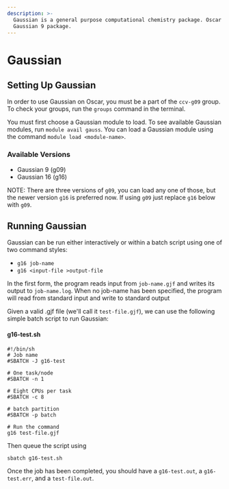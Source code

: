 ```yaml
---
description: >-
  Gaussian is a general purpose computational chemistry package. Oscar uses the
  Gaussian 9 package.
---
```


# Gaussian

## Setting Up Gaussian

In order to use Gaussian on Oscar, you must be a part of the `ccv-g09` group. To check your groups, run the `groups` command in the terminal.

You must first choose a Gaussian module to load. To see available Gaussian modules, run `module avail gauss`. You can load a Gaussian module using the command `module load <module-name>`.&#x20;

### Available Versions

* Gaussian 9 (g09)
* Gaussian 16 (g16)

NOTE: There are three versions of `g09`, you can load any one of those, but the newer version `g16` is preferred now. If using `g09` just replace `g16` below with `g09`.

## Running Gaussian

Gaussian can be run either interactively or within a batch script using one of two command styles:

* `g16 job-name`
* `g16 <input-file >output-file`

In the first form, the program reads input from `job-name.gjf` and writes its output to `job-name.log`. When no job-name has been specified, the program will read from standard input and write to standard output

Given a valid .gjf file (we'll call it `test-file.gjf`), we can use the following simple batch script to run Gaussian:

#### g16-test.sh

```
#!/bin/sh
# Job name
#SBATCH -J g16-test

# One task/node
#SBATCH -n 1

# Eight CPUs per task
#SBATCH -c 8

# batch partition
#SBATCH -p batch

# Run the command
g16 test-file.gjf
```

Then queue the script using

```
sbatch g16-test.sh
```

Once the job has been completed, you should have a `g16-test.out`, a `g16-test.err`, and a `test-file.out`.
